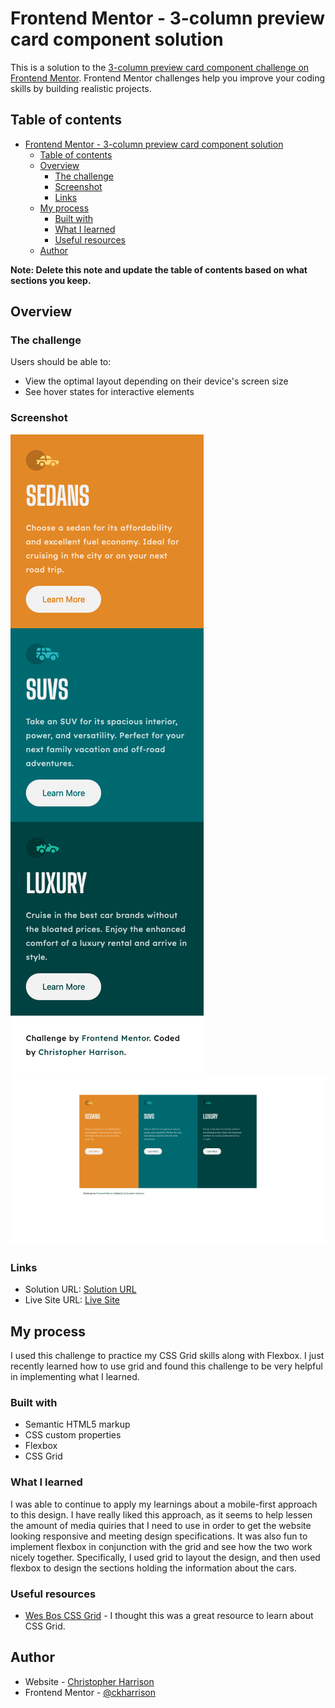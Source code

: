 # Frontend Mentor - 3-column preview card component solution

This is a solution to the [3-column preview card component challenge on Frontend Mentor](https://www.frontendmentor.io/challenges/3column-preview-card-component-pH92eAR2-). Frontend Mentor challenges help you improve your coding skills by building realistic projects. 

## Table of contents

- [Frontend Mentor - 3-column preview card component solution](#frontend-mentor---3-column-preview-card-component-solution)
  - [Table of contents](#table-of-contents)
  - [Overview](#overview)
    - [The challenge](#the-challenge)
    - [Screenshot](#screenshot)
    - [Links](#links)
  - [My process](#my-process)
    - [Built with](#built-with)
    - [What I learned](#what-i-learned)
    - [Useful resources](#useful-resources)
  - [Author](#author)

**Note: Delete this note and update the table of contents based on what sections you keep.**

## Overview

### The challenge

Users should be able to:

- View the optimal layout depending on their device's screen size
- See hover states for interactive elements

### Screenshot

![Mobile Layout](./images/mobile-view.png)
![Desktop Layout](./images/desktop_view.png)

### Links

- Solution URL: [Solution URL](https://www.frontendmentor.io/challenges/3column-preview-card-component-pH92eAR2-/hub/3columncomponent-solution-9V8ZCm_a1)
- Live Site URL: [Live Site](https://ckharrison.github.io/3-column-preview-card/)

## My process
I used this challenge to practice my CSS Grid skills along with Flexbox. I just recently learned how to use grid and found this challenge to be very helpful in implementing what I learned.

### Built with

- Semantic HTML5 markup
- CSS custom properties
- Flexbox
- CSS Grid

### What I learned
I was able to continue to apply my learnings about a mobile-first approach to this design. I have really liked this approach, as it seems to help lessen the amount of media quiries that I need to use in order to get the website looking responsive and meeting design specifications. It was also fun to implement flexbox in conjunction with the grid and see how the two work nicely together. Specifically, I used grid to layout the design, and then used flexbox to design the sections holding the information about the cars.

### Useful resources

- [Wes Bos CSS Grid](https://cssgrid.io/) - I thought this was a great resource to learn about CSS Grid.

## Author

- Website - [Christopher Harrison](https://github.com/CKHarrison)
- Frontend Mentor - [@ckharrison](https://www.frontendmentor.io/profile/CKHarrison)